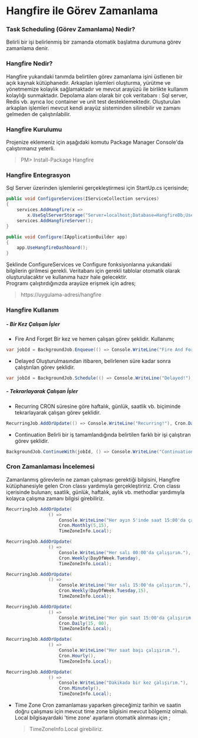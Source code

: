 # Hangfire ile Görev Zamanlama

### Task Scheduling (Görev Zamanlama) Nedir?
Belirli bir işi belirlenmiş bir zamanda otomatik başlatma durumuna görev zamanlama denir.

### Hangfire Nedir?
Hangfire yukarıdaki tanımda belirtilen görev zamanlama işini üstlenen bir açık kaynak kütüphanedir. Arkaplan işlemleri oluşturma, yürütme ve yönetmemize kolaylık sağlamaktadır ve mevcut arayüzü ile birlikte kullanım kolaylığı sunmaktadır. Depolama alanı olarak bir çok veritabanı : Sql server, Redis vb. ayrıca Ioc container ve unit test desteklemektedir. Oluşturulan arkaplan işlemleri mevcut kendi arayüz sisteminden silinebilir ve zamanı gelmeden de çalıştırılabilir.

### Hangfire Kurulumu
Projenize eklemeniz için aşağıdaki komutu Package Manager Console'da çalıştırmanız yeterli.

> PM> Install-Package Hangfire

### Hangfire Entegrasyon

Sql Server üzerinden işlemlerini gerçekleştirmesi için StartUp.cs içerisinde;
```csharp
public void ConfigureServices(IServiceCollection services)
{
    services.AddHangfire(x => 
    	x.UseSqlServerStorage("Server=localhost;Database=HangfireDb;User Id=userName;Password=password;"));
    services.AddHangfireServer();
}

public void Configure(IApplicationBuilder app)
{
    app.UseHangfireDashboard();
}
```

Şeklinde ConfigureServices ve Configure fonksiyonlarına yukarıdaki bilgilerin girilmesi gerekli. Veritabanı için gerekli tablolar otomatik olarak oluşturulacaktır ve kullanıma hazır hale gelecektir.\
Programı çalıştırdığınızda arayüze erişmek için adres;

> https://uygulama-adresi/hangfire

### Hangfire Kullanım

##### - Bir Kez Çalışan İşler 

- Fire And Forget
	Bir kez ve hemen çalışan görev şeklidir. Kullanımı;

```csharp
var jobId = BackgroundJob.Enqueue(() => Console.WriteLine("Fire And Forget!"));
```

- Delayed
	Oluşturulmasından itibaren, belirlenen süre kadar sonra çalıştırılan görev şeklidir.

```csharp
var jobId = BackgroundJob.Schedule(() => Console.WriteLine("Delayed!"),TimeSpan.FromDays(7));
```

##### - Tekrarlayarak Çalışan İşler

- Recurring
	CRON süresine göre haftalık, günlük, saatlik vb. biçiminde tekrarlayarak çalışan görev şeklidir. 

```csharp
RecurringJob.AddOrUpdate(() => Console.WriteLine("Recurring!"), Cron.Daily);
```
	
- Continuation
	Belirli bir iş tamamlandığında belirtilen farklı bir işi çalıştıran görev şeklidir.

```csharp
BackgroundJob.ContinueWith(jobId, () => Console.WriteLine("Continuation!"));
```

### Cron Zamanlaması İncelemesi
Zamanlanmış görevlerin ne zaman çalışması gerektiği bilgisini, Hangfire kütüphanesiyle gelen Cron classı yardımıyla gerçekleştiririz. Cron classı içerisinde bulunan; saatlik, günlük, haftalık, aylık vb. methodlar yardımıyla kolayca çalışma zamanı bilgisi girebiliriz.

```csharp
RecurringJob.AddOrUpdate(
                () =>
                    Console.WriteLine("Her ayın 5'inde saat 15:00'da çalışırım."),
	                Cron.Monthly(5,15),
	                TimeZoneInfo.Local);

RecurringJob.AddOrUpdate(
                () =>
                    Console.WriteLine("Her salı 00:00'da çalışırım."),
	                Cron.Weekly(DayOfWeek.Tuesday),
	                TimeZoneInfo.Local);

RecurringJob.AddOrUpdate(
                () =>
                    Console.WriteLine("Her salı 15:00'da çalışırım."),
	                Cron.Weekly(DayOfWeek.Tuesday,15),
	                TimeZoneInfo.Local);

RecurringJob.AddOrUpdate(
                () =>
                    Console.WriteLine("Her gün saat 15:00'da çalışırım."),
	                Cron.Daily(15, 00),
	                TimeZoneInfo.Local);

RecurringJob.AddOrUpdate(
                () =>
                    Console.WriteLine("Her saat başı çalışırım."),
	                Cron.Hourly(),
	                TimeZoneInfo.Local);

RecurringJob.AddOrUpdate(
                () =>
                    Console.WriteLine("Dakikada bir kez çalışırım."),
	                Cron.Minutely(),
	                TimeZoneInfo.Local);
```

- Time Zone
	Cron zamanlaması yaparken gireceğimiz tarihin ve saatin doğru çalışması için mevcut time zone bilgisini mevcut bölgemiz olmalı. Local bilgisayardaki 'time zone' ayarların otomatik alınması için ; 
	> TimeZoneInfo.Local girebiliriz.
